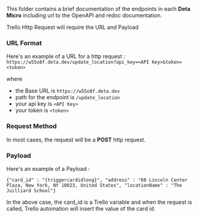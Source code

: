 This folder contains a brief documentation of the endpoints in each **Deta Micro** including url to the OpenAPI and redoc documentation.

Trello Http Request will require the URL and Payload

### URL Format

Here's an example of a URL for a http request :
`https://w55o8f.deta.dev/update_location?api_key=<API Key>&token=<token>`

where

- the Base URL is `https://w55o8f.deta.dev`
- path for the endpoint is `/update_location`
- your api key is `<API Key>`
- your token is `<token>`

### Request Method

In most cases, the request will be a **POST** http request.

### Payload

Here's an example of a Payload :

`{"card_id" : "{triggercardidlong}", "address" : "60 Lincoln Center Plaza, New York, NY 10023, United States", "locationName" : "The Juilliard School"}`

In the above case, the card_id is a Trello variable and when the request is called, Trello automation will insert the value of the card id.
